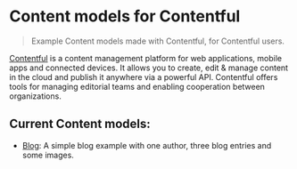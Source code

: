 # Content models for Contentful

> Example Content models made with Contentful, for Contentful users.

[Contentful](https://www.contentful.com/) is a content management platform for web applications, mobile apps and connected devices. It allows you to create, edit & manage content in the cloud and publish it anywhere via a powerful API. Contentful offers tools for managing editorial teams and enabling cooperation between organizations.

## Current Content models:
* [Blog](./blog): A simple blog example with one author, three blog entries and some images.
